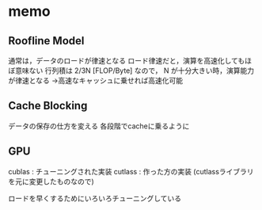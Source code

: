 # memo

## Roofline Model

通常は，データのロードが律速となる
ロード律速だと，演算を高速化してもほぼ意味ない
行列積は 2/3N [FLOP/Byte] なので， N が十分大きい時，演算能力が律速となる
->高速なキャッシュに乗せれば高速化可能

## Cache Blocking

データの保存の仕方を変える
各段階でcacheに乗るように

## GPU

cublas : チューニングされた実装
cutlass : 作った方の実装 (cutlassライブラリを元に変更したものなので)

ロードを早くするためにいろいろチューニングしている
